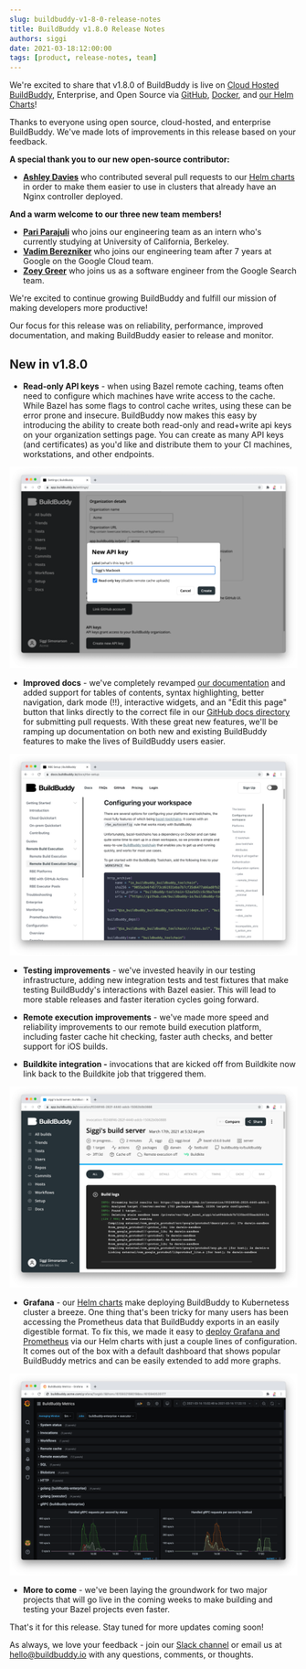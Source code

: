 ```yaml
---
slug: buildbuddy-v1-8-0-release-notes
title: BuildBuddy v1.8.0 Release Notes
authors: siggi
date: 2021-03-18:12:00:00
tags: [product, release-notes, team]
---
```


We're excited to share that v1.8.0 of BuildBuddy is live on [Cloud Hosted BuildBuddy](https://app.buildbuddy.io/), Enterprise, and Open Source via [GitHub](https://github.com/buildbuddy-io/buildbuddy), [Docker](https://github.com/buildbuddy-io/buildbuddy/blob/master/docs/on-prem.md#docker-image), and [our Helm Charts](https://github.com/buildbuddy-io/buildbuddy-helm)!

Thanks to everyone using open source, cloud-hosted, and enterprise BuildBuddy. We've made lots of improvements in this release based on your feedback.

**A special thank you to our new open-source contributor:**

- [**Ashley Davies**](https://github.com/ashleydavies) who contributed several pull requests to our [Helm charts](https://github.com/buildbuddy-io/buildbuddy-helm/) in order to make them easier to use in clusters that already have an Nginx controller deployed.

**And a warm welcome to our three new team members!**

- [**Pari Parajuli**](https://www.linkedin.com/in/pari-parajuli/) who joins our engineering team as an intern who's currently studying at University of California, Berkeley.
- [**Vadim Berezniker**](https://www.linkedin.com/in/vadimberezniker/) who joins our engineering team after 7 years at Google on the Google Cloud team.
- [**Zoey Greer**](https://www.linkedin.com/in/zoey-greer/) who joins us as a software engineer from the Google Search team.

We're excited to continue growing BuildBuddy and fulfill our mission of making developers more productive!

Our focus for this release was on reliability, performance, improved documentation, and making BuildBuddy easier to release and monitor.

<!-- truncate -->

## New in v1.8.0

- **Read-only API keys** - when using Bazel remote caching, teams often need to configure which machines have write access to the cache. While Bazel has some flags to control cache writes, using these can be error prone and insecure. BuildBuddy now makes this easy by introducing the ability to create both read-only and read+write api keys on your organization settings page. You can create as many API keys (and certificates) as you'd like and distribute them to your CI machines, workstations, and other endpoints.

![](../static/img/blog/read-only.png)

- **Improved docs** - we've completely revamped [our documentation](https://docs.buildbuddy.io/) and added support for tables of contents, syntax highlighting, better navigation, dark mode (!!), interactive widgets, and an "Edit this page" button that links directly to the correct file in our [GitHub docs directory](https://github.com/buildbuddy-io/buildbuddy/tree/master/docs) for submitting pull requests. With these great new features, we'll be ramping up documentation on both new and existing BuildBuddy features to make the lives of BuildBuddy users easier.

![](../static/img/blog/docsv2.png)

- **Testing improvements** - we've invested heavily in our testing infrastructure, adding new integration tests and test fixtures that make testing BuildBuddy's interactions with Bazel easier. This will lead to more stable releases and faster iteration cycles going forward.

- **Remote execution improvements** - we've made more speed and reliability improvements to our remote build execution platform, including faster cache hit checking, faster auth checks, and better support for iOS builds.

- **Buildkite integration -** invocations that are kicked off from Buildkite now link back to the Buildkite job that triggered them.

![](../static/img/blog/buildkite.png)

- **Grafana** - our [Helm charts](https://github.com/buildbuddy-io/buildbuddy-helm) make deploying BuildBuddy to Kubernetess cluster a breeze. One thing that's been tricky for many users has been accessing the Prometheus data that BuildBuddy exports in an easily digestible format. To fix this, we made it easy to [deploy Grafana and Prometheus](https://github.com/buildbuddy-io/buildbuddy-helm/tree/master/charts/buildbuddy-enterprise#example-with-prometheus--grafana) via our Helm charts with just a couple lines of configuration. It comes out of the box with a default dashboard that shows popular BuildBuddy metrics and can be easily extended to add more graphs.

![](../static/img/blog/grafana.png)

- **More to come** - we've been laying the groundwork for two major projects that will go live in the coming weeks to make building and testing your Bazel projects even faster.

That's it for this release. Stay tuned for more updates coming soon!

As always, we love your feedback - join our [Slack channel](https://community.buildbuddy.io) or email us at [hello@buildbuddy.io](mailto:hello@buildbuddy.io) with any questions, comments, or thoughts.
